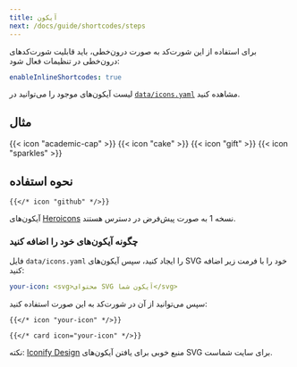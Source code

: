 ```yaml
---
title: آیکون
next: /docs/guide/shortcodes/steps
---
```


برای استفاده از این شورت‌کد به صورت درون‌خطی، باید قابلیت شورت‌کدهای درون‌خطی در تنظیمات فعال شود:

```yaml {filename="hugo.yaml"}
enableInlineShortcodes: true
```

لیست آیکون‌های موجود را می‌توانید در [`data/icons.yaml`](https://github.com/imfing/hextra/blob/main/data/icons.yaml) مشاهده کنید.

<!--more-->

## مثال

{{< icon "academic-cap" >}}
{{< icon "cake" >}}
{{< icon "gift" >}}
{{< icon "sparkles" >}}

## نحوه استفاده

```
{{</* icon "github" */>}}
```

آیکون‌های [Heroicons](https://v1.heroicons.com/) نسخه 1 به صورت پیش‌فرض در دسترس هستند.

### چگونه آیکون‌های خود را اضافه کنید

فایل `data/icons.yaml` را ایجاد کنید، سپس آیکون‌های SVG خود را با فرمت زیر اضافه کنید:

```yaml {filename="data/icons.yaml"}
your-icon: <svg>محتوای SVG آیکون شما</svg>
```

سپس می‌توانید از آن در شورت‌کد به این صورت استفاده کنید:

```
{{</* icon "your-icon" */>}}

{{</* card icon="your-icon" */>}}
```

نکته: [Iconify Design](https://iconify.design/) منبع خوبی برای یافتن آیکون‌های SVG برای سایت شماست.